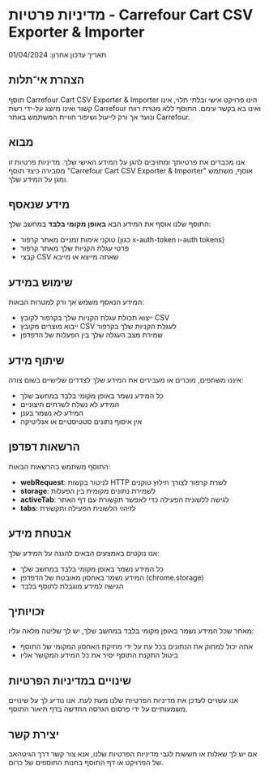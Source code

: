 # מדיניות פרטיות - Carrefour Cart CSV Exporter & Importer

תאריך עדכון אחרון: 01/04/2024

## הצהרת אי־תלות
תוסף Carrefour Cart CSV Exporter & Importer הינו פרויקט אישי ובלתי תלוי, אינו קשור ואינו מיוצג על-ידי רשת Carrefour ואינו בא בקשר עימם.
התוסף ללא מטרת רווח ונועד אך ורק לייעול ושיפור חוויית המשתמש באתר Carrefour.

## מבוא

אנו מכבדים את פרטיותך ומחויבים להגן על המידע האישי שלך. מדיניות פרטיות זו מסבירה כיצד תוסף "Carrefour Cart CSV Exporter & Importer" אוסף, משתמש ומגן על המידע שלך.

## מידע שנאסף

התוסף שלנו אוסף את המידע הבא **באופן מקומי בלבד** במחשב שלך:
- טוקני אימות זמניים מאתר קרפור (כגון x-auth-token ו-auth tokens)
- פרטי עגלת הקניות שלך מאתר קרפור
- קבצי CSV שאתה מייצא או מייבא

## שימוש במידע

המידע הנאסף משמש אך ורק למטרות הבאות:
- ייצוא תכולת עגלת הקניות שלך בקרפור לקובץ CSV
- ייבוא מוצרים מקובץ CSV לעגלת הקניות שלך בקרפור
- שמירת מצב העגלה שלך בין הפעלות של הדפדפן

## שיתוף מידע

איננו משתפים, מוכרים או מעבירים את המידע שלך לצדדים שלישיים בשום צורה:
- כל המידע נשמר באופן מקומי בלבד במחשב שלך
- המידע לא נשלח לשרתים חיצוניים
- המידע לא נשמר בענן
- אין איסוף נתונים סטטיסטיים או אנליטיקה

## הרשאות דפדפן

התוסף משתמש בהרשאות הבאות:
- **webRequest**: לניטור בקשות HTTP לשרת קרפור לצורך חילוץ טוקנים
- **storage**: לשמירת נתונים מקומית בין הפעלות
- **activeTab**: לגישה ללשונית הפעילה כדי לאפשר תקשורת עם דף האתר
- **tabs**: לזיהוי הלשונית הפעילה ותקשורת

## אבטחת מידע

אנו נוקטים באמצעים הבאים להגנה על המידע שלך:
- כל המידע נשמר באופן מקומי בלבד במחשב שלך
- המידע נשמר באחסון מאובטח של הדפדפן (chrome.storage)
- הגישה למידע מוגבלת לתוסף בלבד

## זכויותיך

מאחר שכל המידע נשמר באופן מקומי בלבד במחשב שלך, יש לך שליטה מלאה עליו:
- אתה יכול למחוק את הנתונים בכל עת על ידי מחיקת האחסון המקומי של התוסף
- ביטול התקנת התוסף יסיר את כל המידע המקושר אליו

## שינויים במדיניות הפרטיות

אנו עשויים לעדכן את מדיניות הפרטיות שלנו מעת לעת. אנו נודיע לך על שינויים משמעותיים על ידי פרסום הגרסה החדשה בדף תיאור התוסף.

## יצירת קשר

אם יש לך שאלות או חששות לגבי מדיניות הפרטיות שלנו, אנא צור קשר דרך הגיטהאב של הפרויקט או דף התוסף בחנות התוספים של כרום. 
